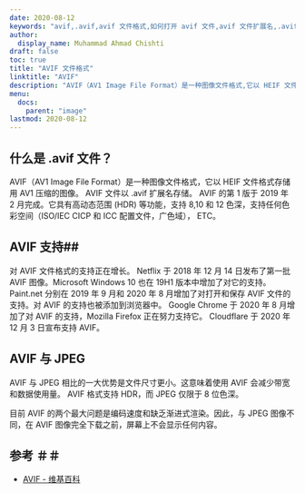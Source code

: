 ```yaml
---
date: 2020-08-12
keywords: "avif,.avif,avif 文件格式,如何打开 avif 文件,avif 文件扩展名,.avif 文件扩展名,.avif 文件格式"
author:
  display_name: Muhammad Ahmad Chishti
draft: false
toc: true
title: "AVIF 文件格式"
linktitle: "AVIF"
description: "AVIF（AV1 Image File Format）是一种图像文件格式,它以 HEIF 文件格式存储用 AV1 压缩的图像。 AVIF 文件以 .avif 扩展名存储。"
menu:
  docs:
    parent: "image"
lastmod: 2020-08-12
---
```


## 什么是 .avif 文件？ ##

AVIF（AV1 Image File Format）是一种图像文件格式，它以 HEIF 文件格式存储用 AV1 压缩的图像。 AVIF 文件以 .avif 扩展名存储。 AVIF 的第 1 版于 2019 年 2 月完成。它具有高动态范围 (HDR) 等功能，支持 8,10 和 12 色深，支持任何色彩空间（ISO/IEC CICP 和 ICC 配置文件，广色域）， ETC。

## AVIF 支持##

对 AVIF 文件格式的支持正在增长。 Netflix 于 2018 年 12 月 14 日发布了第一批 AVIF 图像。Microsoft Windows 10 也在 19H1 版本中增加了对它的支持。 Paint.net 分别在 2019 年 9 月和 2020 年 8 月增加了对打开和保存 AVIF 文件的支持。对 AVIF 的支持也被添加到浏览器中。 Google Chrome 于 2020 年 8 月增加了对 AVIF 的支持，Mozilla Firefox 正在努力支持它。 Cloudflare 于 2020 年 12 月 3 日宣布支持 AVIF。

## AVIF 与 JPEG ##

AVIF 与 JPEG 相比的一大优势是文件尺寸更小。这意味着使用 AVIF 会减少带宽和数据使用量。 AVIF 格式支持 HDR，而 JPEG 仅限于 8 位色深。

目前 AVIF 的两个最大问题是编码速度和缺乏渐进式渲染。因此，与 JPEG 图像不同，在 AVIF 图像完全下载之前，屏幕上不会显示任何内容。

## 参考 ＃＃

* [AVIF - 维基百科](https://en.wikipedia.org/wiki/AV1#AV1_Image_File_Format_(AVIF))

